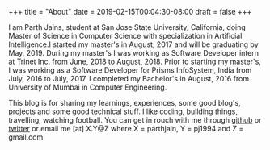 +++
title = "About"
date = 2019-02-15T00:04:30-08:00
draft = false
+++

I am Parth Jains, student at San Jose State University, California, doing Master of Science in Computer Science with specialization in Artificial Intelligence.I started my master's in August, 2017 and will be graduating by May, 2019. During my master's I was working as Software Developer intern at Trinet Inc. from June, 2018 to August, 2018. Prior to starting my master's, I was working as a Software Developer for Prisms InfoSystem, India from July, 2016 to July, 2017. I completed my Bachelor's in August, 2016 from University of Mumbai in Computer Engineering.

This blog is for sharing my learnings, experiences, some good blog's, projects and some good technical stuff. I like coding, building things, travelling, watching football. You can get in rouch with me through [github](https://github.com/parthpunkster) or [twitter](https://twitter.com/parthjain8) or email me [at] X.Y@Z where X = parthjain, Y = pj1994 and Z = gmail.com 

